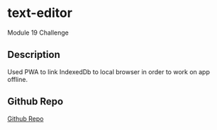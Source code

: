 # text-editor

Module 19 Challenge

## Description

Used PWA to link IndexedDb to local browser in order to work on app offline.

## Github Repo

[Github Repo](https://github.com/mlofaso/text-editor)
